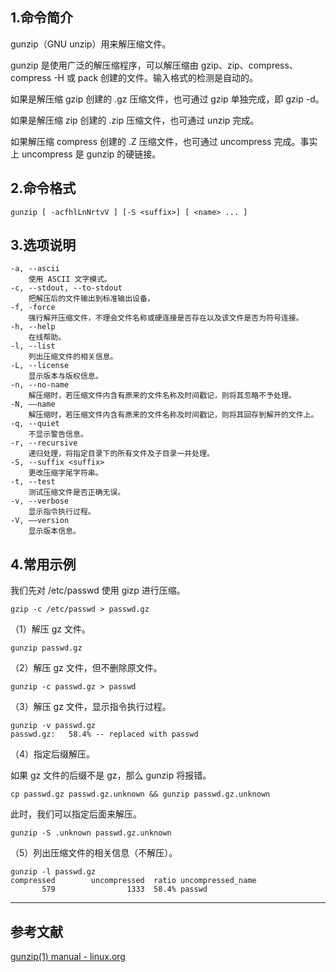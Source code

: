 ## 1.命令简介
gunzip（GNU unzip）用来解压缩文件。

gunzip 是使用广泛的解压缩程序，可以解压缩由 gzip、zip、compress、compress -H 或 pack 创建的文件。输入格式的检测是自动的。

如果是解压缩 gzip 创建的 .gz 压缩文件，也可通过 gzip 单独完成，即 gzip -d。

如果是解压缩 zip 创建的 .zip 压缩文件，也可通过 unzip 完成。

如果解压缩 compress 创建的 .Z 压缩文件，也可通过 uncompress 完成。事实上 uncompress 是 gunzip 的硬链接。

## 2.命令格式
```shell
gunzip [ -acfhlLnNrtvV ] [-S <suffix>] [ <name> ... ]
```
## 3.选项说明
```shell
-a, --ascii
	使用 ASCII 文字模式。
-c, --stdout, --to-stdout
	把解压后的文件输出到标准输出设备。
-f, -force
	强行解开压缩文件，不理会文件名称或硬连接是否存在以及该文件是否为符号连接。
-h, --help
	在线帮助。
-l, --list
	列出压缩文件的相关信息。
-L, --license
	显示版本与版权信息。
-n, --no-name
	解压缩时，若压缩文件内含有原来的文件名称及时间戳记，则将其忽略不予处理。
-N, ——name
	解压缩时，若压缩文件内含有原来的文件名称及时间戳记，则将其回存到解开的文件上。
-q, --quiet
	不显示警告信息。
-r, --recursive
	递归处理，将指定目录下的所有文件及子目录一并处理。
-S, --suffix <suffix>
	更改压缩字尾字符串。
-t, --test
	测试压缩文件是否正确无误。
-v, --verbose
	显示指令执行过程。
-V, ——version
	显示版本信息。
```
## 4.常用示例
我们先对 /etc/passwd 使用 gizp 进行压缩。
```shell
gzip -c /etc/passwd > passwd.gz
```
（1）解压 gz 文件。
```shell
gunzip passwd.gz
```

（2）解压 gz 文件，但不删除原文件。
```shell
gunzip -c passwd.gz > passwd
```

（3）解压 gz 文件，显示指令执行过程。
```shell
gunzip -v passwd.gz
passwd.gz:	 58.4% -- replaced with passwd
```

（4）指定后缀解压。

如果 gz 文件的后缀不是 gz，那么 gunzip 将报错。
```shell
cp passwd.gz passwd.gz.unknown && gunzip passwd.gz.unknown
```
此时，我们可以指定后面来解压。
```shell
gunzip -S .unknown passwd.gz.unknown
```

（5）列出压缩文件的相关信息（不解压）。
```shell
gunzip -l passwd.gz
compressed        uncompressed  ratio uncompressed_name
	   579                1333  58.4% passwd
```

---
## 参考文献
[gunzip(1) manual - linux.org](https://www.linux.org/docs/man1/gunzip.html)

<Vssue title="gunzip" />